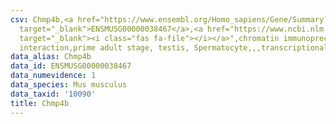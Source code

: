 ```yaml
---
csv: Chmp4b,<a href="https://www.ensembl.org/Homo_sapiens/Gene/Summary?db=core;g=ENSMUSG00000038467"
  target="_blank">ENSMUSG00000038467</a>,<a href="https://www.ncbi.nlm.nih.gov/pubmed/25450459"
  target="_blank"><i class="fas fa-file"></i></a>",chromatin immunoprecipitation assay,direct
  interaction,prime adult stage, testis, Spermatocyte,,,transcriptional regulation,
data_alias: Chmp4b
data_id: ENSMUSG00000038467
data_numevidence: 1
data_species: Mus musculus
data_taxid: '10090'
title: Chmp4b
---
```

